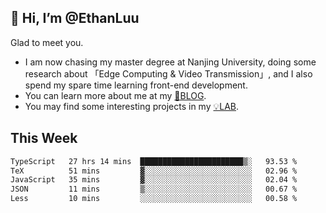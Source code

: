 ## 👋 Hi, I’m @EthanLuu

Glad to meet you.

- I am now chasing my master degree at Nanjing University, doing some research about 「Edge Computing & Video Transmission」, and I also spend my spare time learning front-end development.
- You can learn more about me at my [📝BLOG](https://blog.ethanloo.cn).
- You may find some interesting projects in my [💡LAB](https://lab.ethanloo.cn).

## This Week
<!--START_SECTION:waka-->

```txt
TypeScript   27 hrs 14 mins  ███████████████████████▒░   93.53 %
TeX          51 mins         ▓░░░░░░░░░░░░░░░░░░░░░░░░   02.96 %
JavaScript   35 mins         ▓░░░░░░░░░░░░░░░░░░░░░░░░   02.04 %
JSON         11 mins         ▒░░░░░░░░░░░░░░░░░░░░░░░░   00.67 %
Less         10 mins         ░░░░░░░░░░░░░░░░░░░░░░░░░   00.58 %
```

<!--END_SECTION:waka-->

